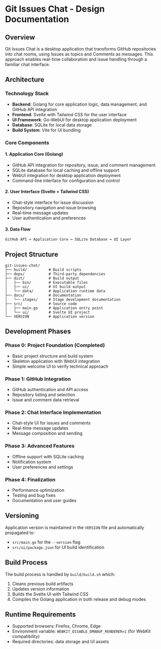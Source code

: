 # Git Issues Chat - Design Documentation

## Overview
Git Issues Chat is a desktop application that transforms GitHub repositories into chat rooms, using Issues as topics and Comments as messages. This approach enables real-time collaboration and issue handling through a familiar chat interface.

## Architecture

### Technology Stack
- **Backend**: Golang for core application logic, data management, and GitHub API integration
- **Frontend**: Svelte with Tailwind CSS for the user interface
- **UI Framework**: Go-WebUI for desktop application deployment
- **Database**: SQLite for local data storage
- **Build System**: Vite for UI bundling

### Core Components

#### 1. Application Core (Golang)
- GitHub API integration for repository, issue, and comment management
- SQLite database for local caching and offline support
- WebUI integration for desktop application deployment
- Command-line interface for configuration and control

#### 2. User Interface (Svelte + Tailwind CSS)
- Chat-style interface for issue discussion
- Repository navigation and issue browsing
- Real-time message updates
- User authentication and preferences

#### 3. Data Flow
```
GitHub API ↔ Application Core ↔ SQLite Database ↔ UI Layer
```

## Project Structure
```
git-issues-chat/
├── build/          # Build scripts
├── deps/           # Third-party dependencies
├── dist/           # Build output
│   ├── bin/        # Executable files
│   ├── ui/         # UI build output
│   └── data/       # Application runtime data
├── docs/           # Documentation
│   └── stages/     # Stage development documentation
├── src/            # Source code
│   ├── main.go     # Application entry point
│   └── ui/         # Svelte UI project
└── VERSION         # Application version
```

## Development Phases

### Phase 0: Project Foundation (Completed)
- Basic project structure and build system
- Skeleton application with WebUI integration
- Simple welcome UI to verify technical approach

### Phase 1: GitHub Integration
- GitHub authentication and API access
- Repository listing and selection
- Issue and comment data retrieval

### Phase 2: Chat Interface Implementation
- Chat-style UI for issues and comments
- Real-time message updates
- Message composition and sending

### Phase 3: Advanced Features
- Offline support with SQLite caching
- Notification system
- User preferences and settings

### Phase 4: Finalization
- Performance optimization
- Testing and bug fixes
- Documentation and user guides

## Versioning
Application version is maintained in the `VERSION` file and automatically propagated to:
- `src/main.go` for the `--version` flag
- `src/ui/package.json` for UI build identification

## Build Process
The build process is handled by `build/build.sh` which:
1. Cleans previous build artifacts
2. Updates version information
3. Builds the Svelte UI with Tailwind CSS
4. Compiles the Golang application in both release and debug modes

## Runtime Requirements
- Supported browsers: Firefox, Chrome, Edge
- Environment variable: `WEBKIT_DISABLE_DMABUF_RENDERER=1` (for WebKit compatibility)
- Required directories: data storage and UI assets